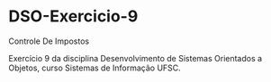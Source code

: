 # DSO-Exercicio-9
Controle De Impostos

Exercício 9 da disciplina Desenvolvimento de Sistemas Orientados a Objetos, curso Sistemas de Informação UFSC.
